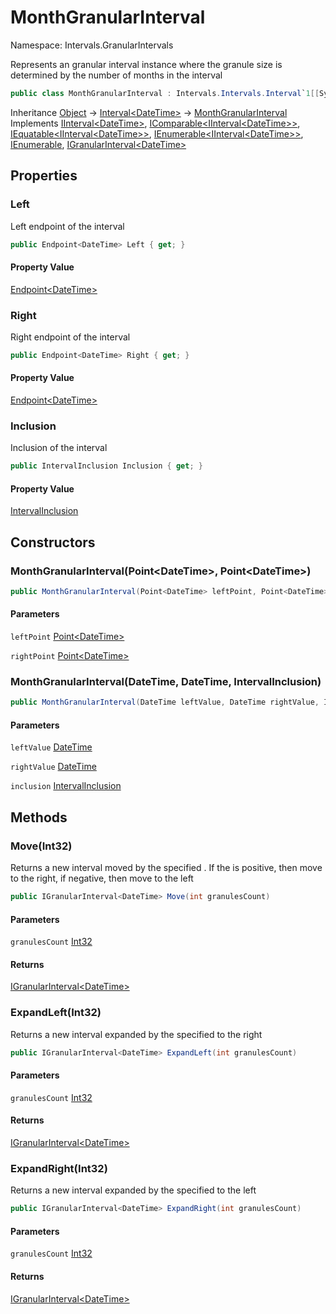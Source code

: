 # MonthGranularInterval

Namespace: Intervals.GranularIntervals

Represents an granular interval instance where the granule size is determined by the number of months in the interval

```csharp
public class MonthGranularInterval : Intervals.Intervals.Interval`1[[System.DateTime, System.Private.CoreLib, Version=6.0.0.0, Culture=neutral, PublicKeyToken=7cec85d7bea7798e]], Intervals.Intervals.IInterval`1[[System.DateTime, System.Private.CoreLib, Version=6.0.0.0, Culture=neutral, PublicKeyToken=7cec85d7bea7798e]], System.IComparable`1[[Intervals.Intervals.IInterval`1[[System.DateTime, System.Private.CoreLib, Version=6.0.0.0, Culture=neutral, PublicKeyToken=7cec85d7bea7798e]], Intervals, Version=1.2.1.0, Culture=neutral, PublicKeyToken=null]], System.IEquatable`1[[Intervals.Intervals.IInterval`1[[System.DateTime, System.Private.CoreLib, Version=6.0.0.0, Culture=neutral, PublicKeyToken=7cec85d7bea7798e]], Intervals, Version=1.2.1.0, Culture=neutral, PublicKeyToken=null]], System.Collections.Generic.IEnumerable`1[[Intervals.Intervals.IInterval`1[[System.DateTime, System.Private.CoreLib, Version=6.0.0.0, Culture=neutral, PublicKeyToken=7cec85d7bea7798e]], Intervals, Version=1.2.1.0, Culture=neutral, PublicKeyToken=null]], System.Collections.IEnumerable, IGranularInterval`1
```

Inheritance [Object](https://docs.microsoft.com/en-us/dotnet/api/system.object) → [Interval&lt;DateTime&gt;](./intervals.intervals.interval-1.md) → [MonthGranularInterval](./intervals.granularintervals.monthgranularinterval.md)<br>
Implements [IInterval&lt;DateTime&gt;](./intervals.intervals.iinterval-1.md), [IComparable&lt;IInterval&lt;DateTime&gt;&gt;](https://docs.microsoft.com/en-us/dotnet/api/system.icomparable-1), [IEquatable&lt;IInterval&lt;DateTime&gt;&gt;](https://docs.microsoft.com/en-us/dotnet/api/system.iequatable-1), [IEnumerable&lt;IInterval&lt;DateTime&gt;&gt;](https://docs.microsoft.com/en-us/dotnet/api/system.collections.generic.ienumerable-1), [IEnumerable](https://docs.microsoft.com/en-us/dotnet/api/system.collections.ienumerable), [IGranularInterval&lt;DateTime&gt;](./intervals.granularintervals.igranularinterval-1.md)

## Properties

### **Left**

Left endpoint of the interval

```csharp
public Endpoint<DateTime> Left { get; }
```

#### Property Value

[Endpoint&lt;DateTime&gt;](./intervals.points.endpoint-1.md)<br>

### **Right**

Right endpoint of the interval

```csharp
public Endpoint<DateTime> Right { get; }
```

#### Property Value

[Endpoint&lt;DateTime&gt;](./intervals.points.endpoint-1.md)<br>

### **Inclusion**

Inclusion of the interval

```csharp
public IntervalInclusion Inclusion { get; }
```

#### Property Value

[IntervalInclusion](./intervals.intervals.intervalinclusion.md)<br>

## Constructors

### **MonthGranularInterval(Point&lt;DateTime&gt;, Point&lt;DateTime&gt;)**

```csharp
public MonthGranularInterval(Point<DateTime> leftPoint, Point<DateTime> rightPoint)
```

#### Parameters

`leftPoint` [Point&lt;DateTime&gt;](./intervals.points.point-1.md)<br>

`rightPoint` [Point&lt;DateTime&gt;](./intervals.points.point-1.md)<br>

### **MonthGranularInterval(DateTime, DateTime, IntervalInclusion)**

```csharp
public MonthGranularInterval(DateTime leftValue, DateTime rightValue, IntervalInclusion inclusion)
```

#### Parameters

`leftValue` [DateTime](https://docs.microsoft.com/en-us/dotnet/api/system.datetime)<br>

`rightValue` [DateTime](https://docs.microsoft.com/en-us/dotnet/api/system.datetime)<br>

`inclusion` [IntervalInclusion](./intervals.intervals.intervalinclusion.md)<br>

## Methods

### **Move(Int32)**

Returns a new interval moved by the specified .
 If the  is positive, then move to the right, if negative, then move to the left

```csharp
public IGranularInterval<DateTime> Move(int granulesCount)
```

#### Parameters

`granulesCount` [Int32](https://docs.microsoft.com/en-us/dotnet/api/system.int32)<br>

#### Returns

[IGranularInterval&lt;DateTime&gt;](./intervals.granularintervals.igranularinterval-1.md)<br>

### **ExpandLeft(Int32)**

Returns a new interval expanded by the specified  to the right

```csharp
public IGranularInterval<DateTime> ExpandLeft(int granulesCount)
```

#### Parameters

`granulesCount` [Int32](https://docs.microsoft.com/en-us/dotnet/api/system.int32)<br>

#### Returns

[IGranularInterval&lt;DateTime&gt;](./intervals.granularintervals.igranularinterval-1.md)<br>

### **ExpandRight(Int32)**

Returns a new interval expanded by the specified  to the left

```csharp
public IGranularInterval<DateTime> ExpandRight(int granulesCount)
```

#### Parameters

`granulesCount` [Int32](https://docs.microsoft.com/en-us/dotnet/api/system.int32)<br>

#### Returns

[IGranularInterval&lt;DateTime&gt;](./intervals.granularintervals.igranularinterval-1.md)<br>
